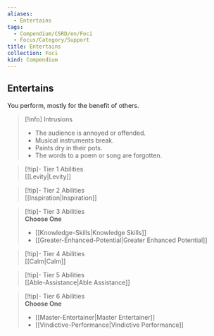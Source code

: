 ```yaml
---
aliases:
  - Entertains
tags:
  - Compendium/CSRD/en/Foci
  - Focus/Category/Support
title: Entertains
collection: Foci
kind: Compendium
---
```

## Entertains  
You perform, mostly for the benefit of others.  

>[!info] Intrusions  
>- The audience is annoyed or offended.  
>- Musical instruments break.  
>- Paints dry in their pots.  
>- The words to a poem or song are forgotten.  


>[!tip]- Tier 1 Abilities  
> [[Levity|Levity]]  


>[!tip]- Tier 2 Abilities  
> [[Inspiration|Inspiration]]  


>[!tip]- Tier 3 Abilities  
> **Choose One**  
>- [[Knowledge-Skills|Knowledge Skills]]  
>- [[Greater-Enhanced-Potential|Greater Enhanced Potential]]  


>[!tip]- Tier 4 Abilities  
> [[Calm|Calm]]  


>[!tip]- Tier 5 Abilities  
> [[Able-Assistance|Able Assistance]]  


>[!tip]- Tier 6 Abilities  
> **Choose One**  
>- [[Master-Entertainer|Master Entertainer]]  
>- [[Vindictive-Performance|Vindictive Performance]]